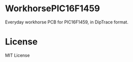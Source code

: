 WorkhorsePIC16F1459
===================

Everyday workhorse PCB for PIC16F1459, in DipTrace format.

License
=======
MIT License
